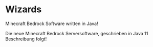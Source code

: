 # Wizards
Minecraft Bedrock Software written in Java!

Die neue Minecraft Bedrock Serversoftware, geschrieben in Java 11
Beschreibung folgt!
